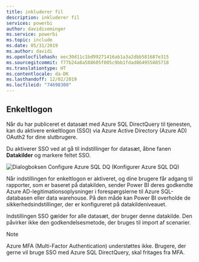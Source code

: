 ```yaml
---
title: inkluderer fil
description: inkluderer fil
services: powerbi
author: davidiseminger
ms.service: powerbi
ms.topic: include
ms.date: 05/31/2019
ms.author: davidi
ms.openlocfilehash: eec30d11c1bd99271416ab1a3a2dbb581687e315
ms.sourcegitcommit: f77b24a8a588605f005c9bb1fdad864955885718
ms.translationtype: HT
ms.contentlocale: da-DK
ms.lasthandoff: 12/02/2019
ms.locfileid: "74698300"
---
```

## <a name="single-sign-on"></a>Enkeltlogon

Når du har publiceret et datasæt med Azure SQL DirectQuery til tjenesten, kan du aktivere enkeltlogon (SSO) via Azure Active Directory (Azure AD) OAuth2 for dine slutbrugere.

Du aktiverer SSO ved at gå til indstillinger for datasæt, åbne fanen **Datakilder** og markere feltet SSO.

![Dialogboksen Configure Azure SQL DQ (Konfigurer Azure SQL DQ)](media/direct-query-sso/sso-dialog.png)

Når indstillingen for enkeltlogon er aktiveret, og dine brugere får adgang til rapporter, som er baseret på datakilden, sender Power BI deres godkendte Azure AD-legitimationsoplysninger i forespørgslerne til Azure SQL-databasen eller data warehouse. På den måde kan Power BI overholde de sikkerhedsindstillinger, der er konfigureret på datakildeniveauet.

Indstillingen SSO gælder for alle datasæt, der bruger denne datakilde. Den påvirker ikke den godkendelsesmetode, der bruges til import af scenarier.

> [!Note]
> Azure MFA (Multi-Factor Authentication) understøttes ikke. Brugere, der gerne vil bruge SSO med Azure SQL DirectQuery, skal fritages fra MFA.